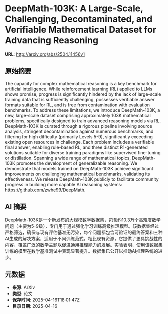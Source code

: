 # DeepMath-103K: A Large-Scale, Challenging, Decontaminated, and Verifiable Mathematical Dataset for Advancing Reasoning

**URL**: http://arxiv.org/abs/2504.11456v1

## 原始摘要

The capacity for complex mathematical reasoning is a key benchmark for
artificial intelligence. While reinforcement learning (RL) applied to LLMs
shows promise, progress is significantly hindered by the lack of large-scale
training data that is sufficiently challenging, possesses verifiable answer
formats suitable for RL, and is free from contamination with evaluation
benchmarks. To address these limitations, we introduce DeepMath-103K, a new,
large-scale dataset comprising approximately 103K mathematical problems,
specifically designed to train advanced reasoning models via RL. DeepMath-103K
is curated through a rigorous pipeline involving source analysis, stringent
decontamination against numerous benchmarks, and filtering for high difficulty
(primarily Levels 5-9), significantly exceeding existing open resources in
challenge. Each problem includes a verifiable final answer, enabling rule-based
RL, and three distinct R1-generated solutions suitable for diverse training
paradigms like supervised fine-tuning or distillation. Spanning a wide range of
mathematical topics, DeepMath-103K promotes the development of generalizable
reasoning. We demonstrate that models trained on DeepMath-103K achieve
significant improvements on challenging mathematical benchmarks, validating its
effectiveness. We release DeepMath-103K publicly to facilitate community
progress in building more capable AI reasoning systems:
https://github.com/zwhe99/DeepMath.


## AI 摘要

DeepMath-103K是一个新发布的大规模数学数据集，包含约10.3万个高难度数学问题（主要为5-9级），专门用于通过强化学习训练高级推理模型。该数据集经过严格筛选，确保与现有评估基准无污染，每个问题都包含可验证的最终答案和三种AI生成的解决方案，适用于不同训练范式。相比现有资源，它提供了更具挑战性的内容，覆盖广泛的数学主题以促进通用推理能力的发展。实验表明，使用该数据集训练的模型在数学基准测试中表现显著提升。数据集已公开以推动AI推理系统的进步。

## 元数据

- **来源**: ArXiv
- **类型**: 论文
- **保存时间**: 2025-04-16T18:01:47Z
- **目录日期**: 2025-04-16
